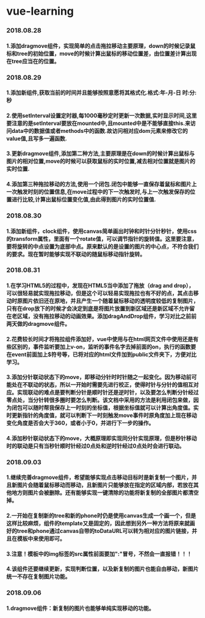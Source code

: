 # vue-learning

### 2018.08.28
#### 1.添加dragmove组件，实现简单的点击拖拉移动主要原理，down的时候记录鼠标和tree的初始位置，move的时候计算出鼠标的移动位置差，由位置差计算出现在tree应当在的位置。

### 2018.08.29
#### 1.添加新组件,获取当前的时间并且能够按照意愿将其格式化.格式:年-月-日 时:分:秒
#### 2.使用setInterval设置定时器,每1000毫秒定时更新一次数据,实时显示时间,这里要注意的是setInterval要放在mounted中,且mounted中是不能够直接this.来访问data中的数据值或者methods中的函数.故访问相对应dom元素来修改它的value值,且写多一遍函数.
#### 3.更新dragmove组件,添加第二种方法,主要原理是在down的时候计算出鼠标与图片的相对位置,move的时候可以获取鼠标的实时位置,减去相对位置就是图片的实时位置.
#### 4.添加第三种拖拉移动的方法,使用一个闭包.闭包中能够一直保存着鼠标和图片上一次触发时刻的位置信息,在move过程中的下一次触发时,与上一次触发保存的位置进行比较,计算出鼠标位置变化值,由此得到图片的实时位置值.

### 2018.08.30
#### 1.添加新组件，clock组件，使用canvas简单画出时钟和时针分针秒针，使用css的transform属性，里面有一个rotate值，可以调节指针的旋转值。这里要注意，要将旋转的中点设置为底部中点。原来默认的是设置的图片的中心点，不符合我们的要求。现在暂时能够实现不联动的随鼠标移动指针旋转。

### 2018.08.31
#### 1.在学习HTML5的过程中，发现在HTML5当中添加了拖放（drag and drop），可以很轻易就实现拖拉移动，但是这个可以轻易实现拖拉也有不好的点，其点击移动时原图片依旧还在原地，并且产生一个随着鼠标移动的透明度较低的复制图片，只有在drop放下的时候才会决定到底是将图片放置到新区域还是新区域不允许留在老区域，没有拖拉移动的动画效果。添加dragAndDrop组件，学习对比之前前两天做的dragmove组件。
#### 2.花费较长时间才将拖拉组件添加好，vue中使用与在html网页文件中使用还是有些区别的，事件监听要加上v-on，监听的事件名字去掉前面的on，执行的函数要在event前面加上$符号等，已将对应的html文件加到public文件夹下，方便对比学习。
#### 3.添加分针联动状态下的move，即移动分针时时针随之一起变化。因为移动前可能处在不联动的状态，所以一开始时需要先进行校正，使得时针与分针的值相互对应。实现联动的难点是要判断分针是顺时针还是逆时针，以及要怎么判断分针经过零点处，当分针转很多圈时要怎么判断。该文档中采用的方法是利用闭包来做，因为闭包可以随时帮我保存上一时刻的坐标值，根据坐标值就可以计算出角度值。实时更新指针的角度值，就可以判断下一时刻触发move事件时原角度加上现在移动变化角度是否会大于360，或者小于0，并进行下一步的操作。
#### 4.添加秒针联动状态下的move，大概原理即实现同分针实现原理，但是秒针移动时的联动是只有当秒针顺时针经过0点处和逆时针经过0点处时会进行联动。

### 2018.09.03
#### 1.继续完善dragmove组件，希望能够实现点击移动目标时是新复制一个图片，并且新图片会随着鼠标移动而移动，且新图片只能够放在指定的区域内部，若放在其他地方则图片会被删除。还有能够实现一键清除的功能将新复制的全部图片都清空掉。
#### 2.一开始在复制新的tree和新的phone时仍是使用canvas生成一个画一个，但是这样比较麻烦，组件的template又是固定的，因此想到另外一种方法将原来就画好的tree和phone通过canvas自带的toDataURL可以转为相对应的图片链接，并且在模板中来使用即可。
#### 3.注意！模板中的img标签的src属性前面要加":"冒号，不然会一直报错！！！
#### 4.该组件还要继续更新，实现判断位置，以及新复制的图片也能自由移动，新图片统一不存在复制图片功能。

### 2018.09.06
#### 1.dragmove组件：新复制的图片也能够单纯实现移动的功能。
